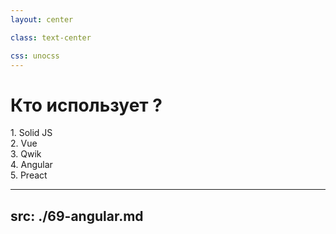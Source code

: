 ```yaml
---
layout: center

class: text-center

css: unocss
---
```


# Кто использует ?

<div v-click>
    1. Solid JS
</div>

<div v-click>
    2. Vue
</div>

<div v-click>
    3. Qwik
</div>

<div v-click>
    4. Angular
</div>

<div v-click>
    5. Preact
</div>

---
src: ./69-angular.md
---
